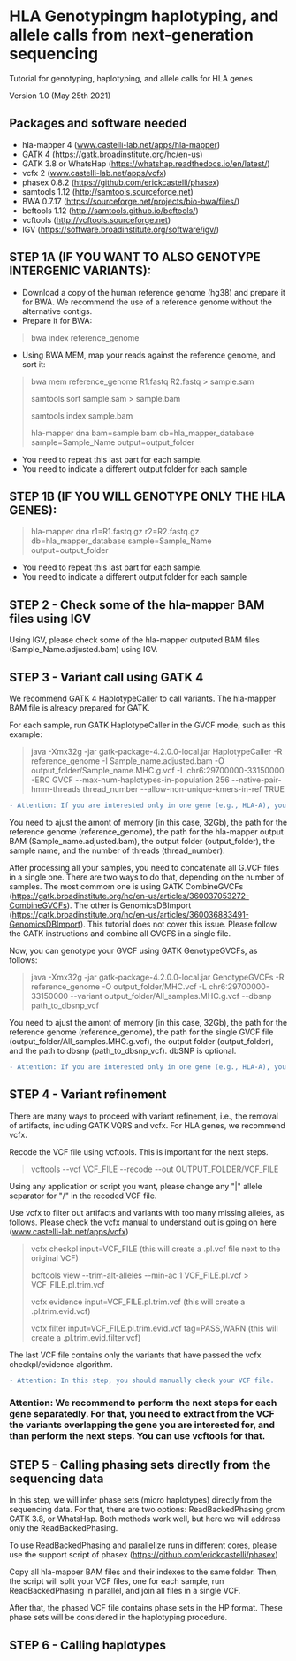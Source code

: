 # HLA Genotypingm haplotyping, and allele calls from next-generation sequencing
Tutorial for genotyping, haplotyping, and allele calls for HLA genes

Version 1.0 (May 25th 2021)

## Packages and software needed

- hla-mapper 4 (www.castelli-lab.net/apps/hla-mapper) 
- GATK 4 (https://gatk.broadinstitute.org/hc/en-us)
- GATK 3.8 or WhatsHap (https://whatshap.readthedocs.io/en/latest/)
- vcfx 2 (www.castelli-lab.net/apps/vcfx)
- phasex 0.8.2 (https://github.com/erickcastelli/phasex)
- samtools 1.12 (http://samtools.sourceforge.net)
- BWA 0.7.17 (https://sourceforge.net/projects/bio-bwa/files/)
- bcftools 1.12 (http://samtools.github.io/bcftools/)
- vcftools (http://vcftools.sourceforge.net)
- IGV (https://software.broadinstitute.org/software/igv/)

 
## STEP 1A (IF YOU WANT TO ALSO GENOTYPE INTERGENIC VARIANTS): 
- Download a copy of the human reference genome (hg38) and prepare it for BWA. We recommend the use of a reference genome without the alternative contigs.
- Prepare it for BWA:
> bwa index reference_genome
- Using BWA MEM, map your reads against the reference genome, and sort it:
> bwa mem reference_genome R1.fastq R2.fastq > sample.sam
> 
> samtools sort sample.sam > sample.bam
> 
> samtools index sample.bam
> 
> hla-mapper dna bam=sample.bam db=hla_mapper_database sample=Sample_Name output=output_folder
- You need to repeat this last part for each sample.
- You need to indicate a different output folder for each sample

## STEP 1B (IF YOU WILL GENOTYPE ONLY THE HLA GENES): 
> hla-mapper dna r1=R1.fastq.gz r2=R2.fastq.gz db=hla_mapper_database sample=Sample_Name output=output_folder
- You need to repeat this last part for each sample.
- You need to indicate a different output folder for each sample

## STEP 2 - Check some of the hla-mapper BAM files using IGV 
Using IGV, please check some of the hla-mapper outputed BAM files (Sample_Name.adjusted.bam) using IGV.

## STEP 3 - Variant call using GATK 4
We recommend GATK 4 HaplotypeCaller to call variants. The hla-mapper BAM file is already prepared for GATK.

For each sample, run GATK HaplotypeCaller in the GVCF mode, such as this example:

> java -Xmx32g -jar gatk-package-4.2.0.0-local.jar HaplotypeCaller -R reference_genome -I Sample_name.adjusted.bam -O output_folder/Sample_name.MHC.g.vcf -L chr6:29700000-33150000 -ERC GVCF --max-num-haplotypes-in-population 256 --native-pair-hmm-threads thread_number --allow-non-unique-kmers-in-ref TRUE

```diff
- Attention: If you are interested only in one gene (e.g., HLA-A), you should adjust the interval accordingly.
```

You need to ajust the amont of memory (in this case, 32Gb), the path for the reference genome (reference_genome), the path for the hla-mapper output BAM (Sample_name.adjusted.bam), the output folder (output_folder), the sample name, and the number of threads (thread_number).

After processing all your samples, you need to concatenate all G.VCF files in a single one. There are two ways to do that, depending on the number of samples. The most commom one is using GATK CombineGVCFs (https://gatk.broadinstitute.org/hc/en-us/articles/360037053272-CombineGVCFs). The other is GenomicsDBImport (https://gatk.broadinstitute.org/hc/en-us/articles/360036883491-GenomicsDBImport). This tutorial does not cover this issue. Please follow the GATK instructions and combine all GVCFS in a single file.

Now, you can genotype your GVCF using GATK GenotypeGVCFs, as follows:

> java -Xmx32g -jar gatk-package-4.2.0.0-local.jar GenotypeGVCFs -R reference_genome -O output_folder/MHC.vcf -L chr6:29700000-33150000 --variant output_folder/All_samples.MHC.g.vcf --dbsnp path_to_dbsnp_vcf

You need to ajust the amont of memory (in this case, 32Gb), the path for the reference genome (reference_genome), the path for the single GVCF file (output_folder/All_samples.MHC.g.vcf), the output folder (output_folder), and the path to dbsnp (path_to_dbsnp_vcf). dbSNP is optional.

```diff
- Attention: If you are interested only in one gene (e.g., HLA-A), you should adjust the interval accordingly.
```

## STEP 4 - Variant refinement
There are many ways to proceed with variant refinement, i.e., the removal of artifacts, including GATK VQRS and vcfx. For HLA genes, we recommend vcfx.

Recode the VCF file using vcftools. This is important for the next steps.

> vcftools --vcf VCF_FILE --recode --out OUTPUT_FOLDER/VCF_FILE

Using any application or script you want, please change any "|" allele separator for "/" in the recoded VCF file.

Use vcfx to filter out artifacts and variants with too many missing alleles, as follows. Please check the vcfx manual to understand out is going on here (www.castelli-lab.net/apps/vcfx)

> vcfx checkpl input=VCF_FILE (this will create a .pl.vcf file next to the original VCF)
> 
> bcftools view --trim-alt-alleles --min-ac 1 VCF_FILE.pl.vcf > VCF_FILE.pl.trim.vcf
> 
> vcfx evidence input=VCF_FILE.pl.trim.vcf (this will create a .pl.trim.evid.vcf)
> 
> vcfx filter input=VCF_FILE.pl.trim.evid.vcf tag=PASS,WARN (this will create a .pl.trim.evid.filter.vcf)

The last VCF file contains only the variants that have passed the vcfx checkpl/evidence algorithm.

```diff
- Attention: In this step, you should manually check your VCF file.
```

### Attention: We recommend to perform the next steps for each gene separatedly. For that, you need to extract from the VCF the variants overlapping the gene you are interested for, and than perform the next steps. You can use vcftools for that.

## STEP 5 - Calling phasing sets directly from the sequencing data
In this step, we will infer phase sets (micro haplotypes) directly from the sequencing data. For that, there are two options: ReadBackedPhasing grom GATK 3.8, or WhatsHap. Both methods work well, but here we will address only the ReadBackedPhasing.

To use ReadBackedPhasing and parallelize runs in different cores, please use the support script of phasex (https://github.com/erickcastelli/phasex)

Copy all hla-mapper BAM files and their indexes to the same folder. Then, the script will split your VCF files, one for each sample, run ReadBackedPhasing in parallel, and join all files in a single VCF.

After that, the phased VCF file contains phase sets in the HP format. These phase sets will be considered in the haplotyping procedure.

## STEP 6 - Calling haplotypes


